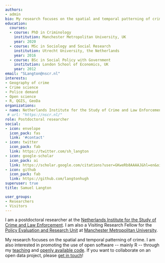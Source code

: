 ```yaml
---
authors:
- admin
bio: My research focuses on the spatial and temporal patterning of crime. I am also interested in promoting the use of open software -- mainly R -- through my teaching and openly available code. If you want to collaborate on an open data project, please get in touch!
education:
  courses:
  - course: PhD in Criminology
    institution: Manchester Metropolitan University, UK
    year: 2020
  - course: MSc in Sociology and Social Research
    institution: Utrecht University, the Netherlands
    year: 2016
  - course: BSc in Social Policy with Government
    institution: London School of Economics, UK
    year: 2012
email: "SLangton@nscr.nl"
interests:
- Geography of crime
- Crime science
- Police demand
- Open science
- R, QGIS, GeoDa
organizations:
- name: Netherlands Institute for the Study of Crime and Law Enforcement
 # url: "https://nscr.nl/"
role: Postdoctoral researcher
social:
- icon: envelope
  icon_pack: fas
  link: '#contact'
- icon: twitter
  icon_pack: fab
  link: https://twitter.com/sh_langton
- icon: google-scholar
  icon_pack: ai
  link: https://scholar.google.com/citations?user=GKweRb8AAAAJ&hl=en&oi=ao
- icon: github
  icon_pack: fab
  link: https://github.com/langtonhugh
superuser: true
title: Samuel Langton

user_groups:
- Researchers
- Visitors
---
```


I am a postdoctoral researcher at the [Netherlands Institute for the Study of Crime and Law Enforcement](https://nscr.nl/). I am also a Visiting Research Fellow for the [Policy Evaluation and Research Unit](https://www.mmuperu.co.uk/) at [Manchester Metropolitan University](https://www.mmu.ac.uk/).

My research focuses on the spatial and temporal patterning of crime. I am also interested in promoting the use of open software -- mainly R -- through my [teaching](https://www.samlangton.info/project/r-teaching/) and [openly available code](https://github.com/langtonhugh). If you want to collaborate on an open data project, please [get in touch](http://localhost:4321/#contact)!
